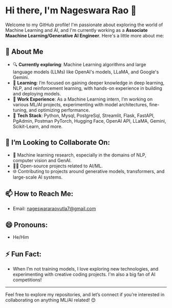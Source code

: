 # Hi there, I'm Nageswara Rao 👋

Welcome to my GitHub profile! I'm passionate about exploring the world of Machine Learning and AI, and I'm currently working as a **Associate Maachine Learning/Generative AI Engineer**. Here's a little more about me:

## 👀 About Me
- 🔍 **Currently exploring**: Machine Learning algorithms and large language models (LLMs) like OpenAI's models, LLaMA, and Google's Gemini.
- 🌱 **Learning**: I’m focused on gaining deeper knowledge in deep learning, NLP, and reinforcement learning, with hands-on experience in building and deploying models.
- 💼 **Work Experience**: As a Machine Learning intern, I’m working on various ML/AI projects, experimenting with model architectures, fine-tuning, and optimizing performance.
- 🤖 **Tech Stack**: Python, Mysql, PostgreSql, Streamlit, Flask, FastAPI, PgAdmin, Postman PyTorch, Hugging Face, OpenAI API, LLaMA, Gemini, Scikit-Learn, and more.

## 💞️ I’m Looking to Collaborate On:
- 🔬 Machine learning research, especially in the domains of NLP, computer vision and GenAI.
- 🧑‍💻 Open-source projects related to AI/ML.
- 🌐 Contributing to projects around generative models, transformers, and large-scale AI systems.

## 📫 How to Reach Me:
- Email: nageswararaovutla7@gmail.com

## 😄 Pronouns:
- He/Him

## ⚡ Fun Fact:
- When I’m not training models, I love exploring new technologies, and experimenting with creative coding projects. I'm also a big fan of AI competitions!

---

Feel free to explore my repositories, and let’s connect if you’re interested in collaborating on anything ML/AI related! 😊
